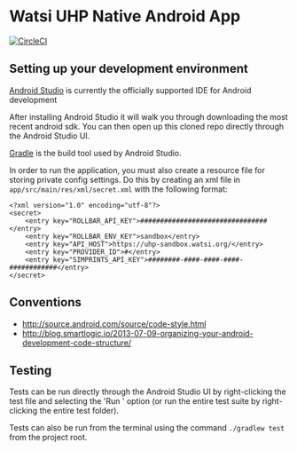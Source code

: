 # Watsi UHP Native Android App

[![CircleCI](https://circleci.com/gh/Watsi/uhp-android-app/tree/master.svg?style=svg&circle-token=69c6f960da7cb0bc04d5c94cbbba21c24cfafba7)](https://circleci.com/gh/Watsi/uhp-android-app/tree/master)

## Setting up your development environment

[Android Studio](https://developer.android.com/studio/index.html) is currently the officially supported IDE for Android development

After installing Android Studio it will walk you through downloading the most recent android sdk. You can then open up this cloned repo directly through the Android Studio UI.

[Gradle](https://gradle.org/) is the build tool used by Android Studio.

In order to run the application, you must also create a resource file for storing private config settings. Do this by creating an xml file in `app/src/main/res/xml/secret.xml` with the following format:

```
<?xml version="1.0" encoding="utf-8"?>
<secret>
    <entry key="ROLLBAR_API_KEY">################################</entry>
    <entry key="ROLLBAR_ENV_KEY">sandbox</entry>
    <entry key="API_HOST">https://uhp-sandbox.watsi.org/</entry>
    <entry key="PROVIDER_ID">#</entry>
    <entry key="SIMPRINTS_API_KEY">########-####-####-####-############</entry>
</secret>
```

## Conventions

- http://source.android.com/source/code-style.html
- http://blog.smartlogic.io/2013-07-09-organizing-your-android-development-code-structure/

## Testing

Tests can be run directly through the Android Studio UI by right-clicking the test file and selecting the 'Run <test>' option (or run the entire test suite by right-clicking the entire test folder).

Tests can also be run from the terminal using the command `./gradlew test` from the project root.

